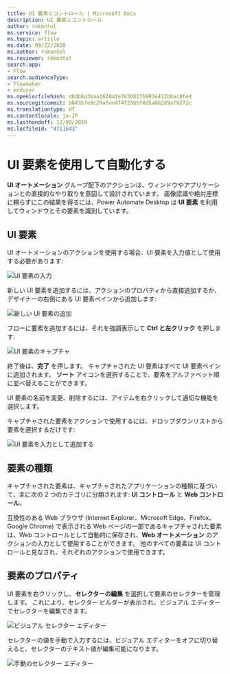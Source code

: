 ```yaml
---
title: UI 要素とコントロール | Microsoft Docs
description: UI 要素とコントロール
author: rokontol
ms.service: flow
ms.topic: article
ms.date: 09/22/2020
ms.author: rokontol
ms.reviewer: rokontol
search.app:
- Flow
search.audienceType:
- flowmaker
- enduser
ms.openlocfilehash: d8db6a36aa1628a1e7d30827b903e412b6ac8fed
ms.sourcegitcommit: b043b7e8c29afee4f4f25bbf0d5a662d9af9272c
ms.translationtype: HT
ms.contentlocale: ja-JP
ms.lasthandoff: 12/09/2020
ms.locfileid: "4711643"
---
```

# <a name="automate-using-ui-elements"></a>UI 要素を使用して自動化する



**UI オートメーション** グループ配下のアクションは、ウィンドウやアプリケーションとの直接的なやり取りを意図して設計されています。 画像認識や絶対座標に頼らずにこの結果を得るには、Power Automate Desktop は **UI 要素** を利用してウィンドウとその要素を識別しています。

## <a name="ui-elements"></a>UI 要素
UI オートメーションのアクションを使用する場合、UI 要素を入力値として使用する必要があります:

![UI 要素の入力](./media/ui-elements/ui-element-input.png)

新しい UI 要素を追加するには、アクションのプロパティから直接追加するか、デザイナーの右側にある UI 要素ペインから追加します:

![新しい UI 要素の追加](./media/ui-elements/add-new-ui-element.png)

フローに要素を追加するには、それを強調表示して **Ctrl と左クリック** を押します:

![UI 要素のキャプチャ](./media/ui-elements/capturing-ui-elements.png)

終了後は、**完了** を押します。 キャプチャされた UI 要素はすべて UI 要素ペインに追加されます。 **ソート** アイコンを選択することで、要素をアルファベット順に並べ替えることができます。

UI 要素の名前を変更、削除するには、アイテムを右クリックして適切な機能を選択します。

キャプチャされた要素をアクションで使用するには、ドロップダウンリストから要素を選択するだけです:

![UI 要素を入力として追加する](./media/ui-elements/add-ui-element-as-input.png)

## <a name="element-types"></a>要素の種類

キャプチャされた要素は、キャプチャされたアプリケーションの種類に基づいて、主に次の 2 つのカテゴリに分類されます: **UI コントロール** と **Web コントロール**。

互換性のある Web ブラウザ (Internet Explorer、Microsoft Edge、Firefox、Google Chrome) で表示される Web ページの一部であるキャプチャされた要素は、Web コントロールとして自動的に保存され、**Web オートメーション** のアクションの入力として使用することができます。 他のすべての要素は UI コントロールと見なされ、それぞれのアクションで使用できます。

## <a name="element-properties"></a>要素のプロパティ

UI 要素を右クリックし、**セレクターの編集** を選択して要素のセレクターを管理します。 これにより、セレクター ビルダーが表示され、ビジュアル エディターでセレクターを編集できます。

![ビジュアル セレクター エディター](./media/ui-elements/visual-selector-editor.png)

セレクターの値を手動で入力するには、ビジュアル エディターをオフに切り替えると、セレクターのテキスト値が編集可能になります。

![手動のセレクター エディター](./media/ui-elements/manual-selector-editor.png)